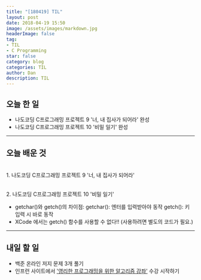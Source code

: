 ```yaml
---
title: "[180419] TIL"
layout: post
date: 2018-04-19 15:50
image: /assets/images/markdown.jpg
headerImage: false
tag:
- TIL
- C Programming
star: false
category: blog
categories: TIL
author: Dan
description: TIL
---
```


## 오늘 한 일

* 나도코딩  C프로그래밍 프로젝트  9 '너, 내 집사가 되어라' 완성
* 나도코딩 C프로그래밍 프로젝트 10 '비밀 일기' 완성

---
## 오늘 배운 것

<br>1. 나도코딩 C프로그래밍 프로젝트 9 '너, 내 집사가 되어라'</br>

<br>2. 나도코딩 C프로그래밍 프로젝트 10 '비밀 일기'</br>
* getchar()와 getch()의 차이점:
      getchar(): 엔터를 입력받아야 동작
      getch(): 키 입력 시 바로 동작
*  XCode  에서는 getch() 함수를 사용할 수 없다!! (사용하려면 별도의 코드가 필요.)

---
## 내일 할 일

* 백준 온라인 저지 문제 3개 풀기
* 인프런 사이트에서 ['영리한 프로그래밍을 위한 알고리즘 강좌'](https://www.inflearn.com/course/%EC%95%8C%EA%B3%A0%EB%A6%AC%EC%A6%98-%EA%B0%95%EC%A2%8C/) 수강 시작하기
